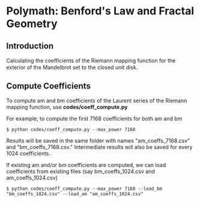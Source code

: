 # Polymath: Benford's Law and Fractal Geometry
## Introduction

Calculating the coeﬀicients of the Riemann mapping function for the exterior of the Mandelbrot set to the closed unit disk.



## Compute Coefficients

To compute am and bm coefficients of the Laurent series of the Riemann mapping function, use **codes/coeff_compute.py**

For example, to compute the first 7168 coefficients for both am and bm

```
$ python codes/coeff_compute.py --max_power 7168
```

Results will be saved in the same folder with names "am_coeffs_7168.csv" and "bm_coeffs_7168.csv." Intermediate results will also be saved for every 1024 coefficients.



If existing am and/or bm coefficients are computed, we can load coefficients from existing files (say bm_coeffs_1024.csv and am_coeffs_1024.csv)

```
$ python codes/coeff_compute.py --max_power 7168 --load_bm "bm_coeffs_1024.csv" --load_am "am_coeffs_1024.csv"
```

